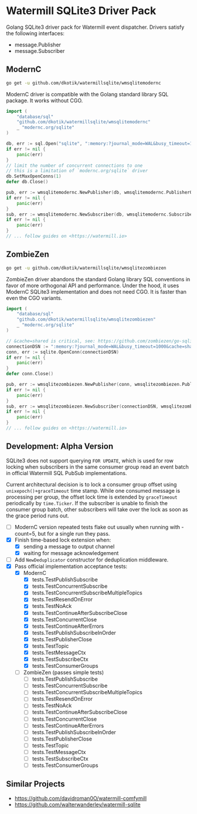 # Watermill SQLite3 Driver Pack

Golang SQLite3 driver pack for Watermill event dispatcher. Drivers satisfy the following interfaces:

- message.Publisher
- message.Subscriber

## ModernC

```sh
go get -u github.com/dkotik/watermillsqlite/wmsqlitemodernc
```

ModernC driver is compatible with the Golang standard library SQL package. It works without CGO.

```go
import (
	"database/sql"
	"github.com/dkotik/watermillsqlite/wmsqlitemodernc"
	_ "modernc.org/sqlite"
)

db, err := sql.Open("sqlite", ":memory:?journal_mode=WAL&busy_timeout=1000&cache=shared")
if err != nil {
	panic(err)
}
// limit the number of concurrent connections to one
// this is a limitation of `modernc.org/sqlite` driver
db.SetMaxOpenConns(1)
defer db.Close()

pub, err := wmsqlitemodernc.NewPublisher(db, wmsqlitemodernc.PublisherOptions{})
if err != nil {
	panic(err)
}
sub, err := wmsqlitemodernc.NewSubscriber(db, wmsqlitemodernc.SubscriberOptions{})
if err != nil {
	panic(err)
}
// ... follow guides on <https://watermill.io>
```

## ZombieZen

```sh
go get -u github.com/dkotik/watermillsqlite/wmsqlitezombiezen
```

ZombieZen driver abandons the standard Golang library SQL conventions in favor of more orthogonal API and performance. Under the hood, it uses ModernC SQLite3 implementation and does not need CGO. It is faster than even the CGO variants.

```go
import (
	"database/sql"
	"github.com/dkotik/watermillsqlite/wmsqlitezombiezen"
	_ "modernc.org/sqlite"
)

// &cache=shared is critical, see: https://github.com/zombiezen/go-sqlite/issues/92#issuecomment-2052330643
connectionDSN := ":memory:?journal_mode=WAL&busy_timeout=1000&cache=shared")
conn, err := sqlite.OpenConn(connectionDSN)
if err != nil {
	panic(err)
}
defer conn.Close()

pub, err := wmsqlitezombiezen.NewPublisher(conn, wmsqlitezombiezen.PublisherOptions{})
if err != nil {
	panic(err)
}
sub, err := wmsqlitezombiezen.NewSubscriber(connectionDSN, wmsqlitezombiezen.SubscriberOptions{})
if err != nil {
	panic(err)
}
// ... follow guides on <https://watermill.io>
```

## Development: Alpha Version

SQLite3 does not support querying `FOR UPDATE`, which is used for row locking when subscribers in the same consumer group read an event batch in official Watermill SQL PubSub implementations.

Current architectural decision is to lock a consumer group offset using `unixepoch()+graceTimeout` time stamp. While one consumed message is processing per group, the offset lock time is extended by `graceTimeout` periodically by `time.Ticker`. If the subscriber is unable to finish the consumer group batch, other subscribers will take over the lock as soon as the grace period runs out.

- [ ] ModernC version repeated tests flake out usually when running with -count=5, but for a single run they pass.
- [x] Finish time-based lock extension when:
    - [x] sending a message to output channel
    - [x] waiting for message acknowledgement
- [ ] Add `NewDeduplicator` constructor for deduplication middleware.
- [x] Pass official implementation acceptance tests:
    - [x] ModernC
        - [x] tests.TestPublishSubscribe
        - [x] tests.TestConcurrentSubscribe
        - [x] tests.TestConcurrentSubscribeMultipleTopics
        - [x] tests.TestResendOnError
        - [x] tests.TestNoAck
        - [x] tests.TestContinueAfterSubscribeClose
        - [x] tests.TestConcurrentClose
        - [x] tests.TestContinueAfterErrors
        - [x] tests.TestPublishSubscribeInOrder
        - [x] tests.TestPublisherClose
        - [x] tests.TestTopic
        - [x] tests.TestMessageCtx
        - [x] tests.TestSubscribeCtx
        - [x] tests.TestConsumerGroups
    - [ ] ZombieZen (passes simple tests)
        - [ ] tests.TestPublishSubscribe
        - [ ] tests.TestConcurrentSubscribe
        - [ ] tests.TestConcurrentSubscribeMultipleTopics
        - [ ] tests.TestResendOnError
        - [ ] tests.TestNoAck
        - [ ] tests.TestContinueAfterSubscribeClose
        - [ ] tests.TestConcurrentClose
        - [ ] tests.TestContinueAfterErrors
        - [ ] tests.TestPublishSubscribeInOrder
        - [ ] tests.TestPublisherClose
        - [ ] tests.TestTopic
        - [ ] tests.TestMessageCtx
        - [ ] tests.TestSubscribeCtx
        - [ ] tests.TestConsumerGroups

## Similar Projects

- <https://github.com/davidroman0O/watermill-comfymill>
- <https://github.com/walterwanderley/watermill-sqlite>
<!-- - <https://github.com/ov2b/watermill-sqlite3> - author requested removal of the mention, because it is a very rough draft - requires CGO for `mattn/go-sqlite3` dependency -->
